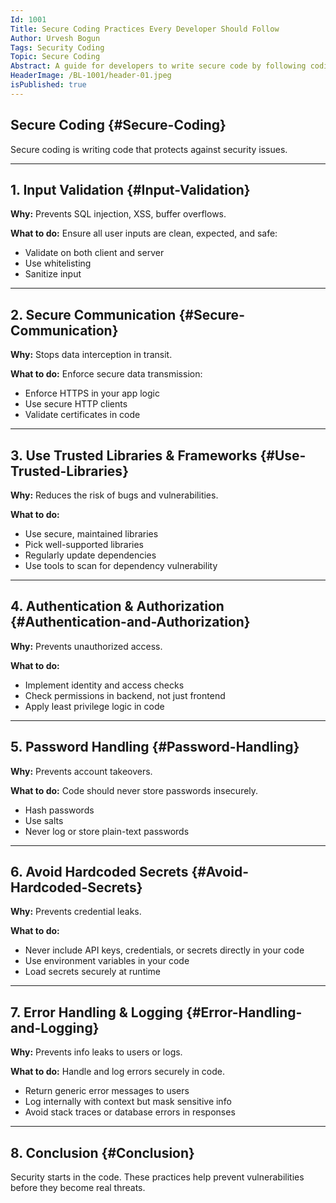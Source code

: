```yaml
---
Id: 1001
Title: Secure Coding Practices Every Developer Should Follow
Author: Urvesh Bogun
Tags: Security Coding
Topic: Secure Coding
Abstract: A guide for developers to write secure code by following coding practices aligned with OWASP.
HeaderImage: /BL-1001/header-01.jpeg
isPublished: true
---
```


## Secure Coding {#Secure-Coding}

Secure coding is writing code that protects against security issues. 

---

## 1. Input Validation {#Input-Validation}

**Why:** Prevents SQL injection, XSS, buffer overflows.

**What to do:**
Ensure all user inputs are clean, expected, and safe:
- Validate on both client and server
- Use whitelisting
- Sanitize input

---

## 2. Secure Communication {#Secure-Communication}

**Why:** Stops data interception in transit.

**What to do:** 
Enforce secure data transmission:
- Enforce HTTPS in your app logic
- Use secure HTTP clients
- Validate certificates in code

---

## 3. Use Trusted Libraries & Frameworks {#Use-Trusted-Libraries}

**Why:** Reduces the risk of bugs and vulnerabilities.

**What to do:**
- Use secure, maintained libraries
- Pick well-supported libraries
- Regularly update dependencies
- Use tools to scan for dependency vulnerability

---

## 4. Authentication & Authorization {#Authentication-and-Authorization}

**Why:** Prevents unauthorized access.

**What to do:**
- Implement identity and access checks
- Check permissions in backend, not just frontend
- Apply least privilege logic in code

---

## 5. Password Handling {#Password-Handling}

**Why:** Prevents account takeovers.

**What to do:**
Code should never store passwords insecurely.
- Hash passwords
- Use salts
- Never log or store plain-text passwords

---

## 6. Avoid Hardcoded Secrets {#Avoid-Hardcoded-Secrets}

**Why:** Prevents credential leaks.

**What to do:**
- Never include API keys, credentials, or secrets directly in your code
- Use environment variables in your code
- Load secrets securely at runtime

---

## 7. Error Handling & Logging {#Error-Handling-and-Logging}

**Why:** Prevents info leaks to users or logs.

**What to do:**
Handle and log errors securely in code.
- Return generic error messages to users
- Log internally with context but mask sensitive info
- Avoid stack traces or database errors in responses

---

## 8. Conclusion {#Conclusion}

Security starts in the code. These practices help prevent vulnerabilities before they become real threats.